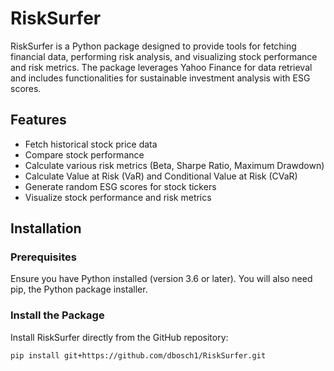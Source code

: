 # RiskSurfer

RiskSurfer is a Python package designed to provide tools for fetching financial data, performing risk analysis, and visualizing stock performance and risk metrics. The package leverages Yahoo Finance for data retrieval and includes functionalities for sustainable investment analysis with ESG scores.

## Features

- Fetch historical stock price data
- Compare stock performance
- Calculate various risk metrics (Beta, Sharpe Ratio, Maximum Drawdown)
- Calculate Value at Risk (VaR) and Conditional Value at Risk (CVaR)
- Generate random ESG scores for stock tickers
- Visualize stock performance and risk metrics

## Installation

### Prerequisites

Ensure you have Python installed (version 3.6 or later). You will also need pip, the Python package installer.

### Install the Package

Install RiskSurfer directly from the GitHub repository:

```bash
pip install git+https://github.com/dbosch1/RiskSurfer.git
